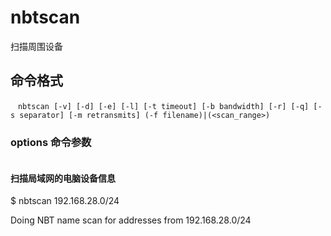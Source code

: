 # nbtscan
扫描周围设备

## 命令格式

```
　nbtscan [-v] [-d] [-e] [-l] [-t timeout] [-b bandwidth] [-r] [-q] [-s separator] [-m retransmits] (-f filename)|(<scan_range>)
```

### options 命令参数

```
```

#### 扫描局域网的电脑设备信息

   
$ nbtscan 192.168.28.0/24

Doing NBT name scan for addresses from 192.168.28.0/24


